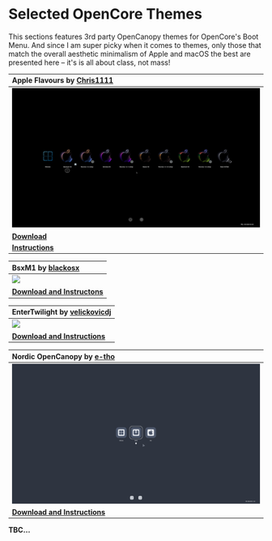 # Selected OpenCore Themes
This sections features 3rd party OpenCanopy themes for OpenCore's Boot Menu. And since I am super picky when it comes to themes, only those that match the overall aesthetic minimalism of Apple and macOS the best are presented here – it's is all about class, not mass! 

|Apple Flavours by [Chris1111](https://github.com/chris1111)|
|:-----------------------------| 
|![](https://github.com/chris1111/My-Simple-OC-Themes/blob/master/View%20Boot%200.7/Flavours-Apple.png)
|**[Download](https://github.com/chris1111/My-Simple-OC-Themes/releases/download/Archive_New-Themes/Flavours-Apple.zip)**
|**[Instructions](https://github.com/chris1111/My-Simple-OC-Themes/blob/master/Setup-PickerVariant.md#setup-flavours-theme-in-configplist-flavours-wonderfull-themes-as-exemple)**

|BsxM1 by [blackosx](https://github.com/blackosx)|
|:-----------------------------| 
|![](https://user-images.githubusercontent.com/76865553/173877386-1dd1b451-5e50-46b7-9f1e-554485b3a48a.png)
|[**Download and Instructons**](https://github.com/blackosx/BsxM1/tree/main)

|EnterTwilight by [velickovicdj](https://github.com/velickovicdj)|
|:-----------------------------| 
|![](https://github.com/velickovicdj/OpenCanopy-EnterTwilight/blob/main/Preview.png?raw=true)
|[**Download and Instructions**](https://github.com/velickovicdj/OpenCanopy-EnterTwilight)

|Nordic OpenCanopy by [e-tho](https://github.com/e-tho)
|:-----------------------------| 
|![](https://github.com/e-tho/nordic-opencanopy/blob/main/preview/theme-screenshot.png?raw=true)
|[**Download and Instructions**](https://github.com/e-tho/nordic-opencanopy)

**TBC…**
